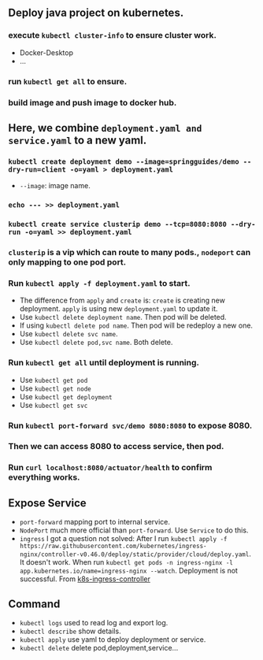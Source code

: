 ## Deploy java project on kubernetes.
### execute `kubectl cluster-info` to ensure cluster work.
- Docker-Desktop
- ...

### run `kubectl get all` to ensure.

### build image and push image to docker hub.

## Here, we combine `deployment.yaml and service.yaml` to a new yaml.

### `kubectl create deployment demo --image=springguides/demo --dry-run=client -o=yaml > deployment.yaml`
- `--image`: image name.

### `echo --- >> deployment.yaml`

### `kubectl create service clusterip demo --tcp=8080:8080 --dry-run -o=yaml >> deployment.yaml`
### `clusterip` is a vip which can route to many pods., `nodeport` can only mapping to one pod port.

### Run `kubectl apply -f deployment.yaml` to start.
- The difference from `apply` and `create` is: `create` is creating new deployment. `apply` is using new `deployment.yaml` to update it.
- Use `kubectl delete deployment name`. Then pod will be deleted.
- If using `kubectl delete pod name`. Then pod will be redeploy a new one.
- Use `kubectl delete svc name`.
- Use `kubectl delete pod,svc name`. Both delete.

### Run `kubectl get all` until deployment is running. 
- Use `kubectl get pod`
- Use `kubectl get node`
- Use `kubectl get deployment`
- Use `kubectl get svc`

### Run `kubectl port-forward svc/demo 8080:8080` to expose 8080.
### Then we can access 8080 to access service, then pod.

### Run `curl localhost:8080/actuator/health` to confirm everything works.


## Expose Service
- `port-forward` mapping port to internal service.
- `NodePort` much more official than `port-forward`. Use `Service` to do this.
- `ingress` I got a question not solved: After I run `kubectl apply -f https://raw.githubusercontent.com/kubernetes/ingress-nginx/controller-v0.46.0/deploy/static/provider/cloud/deploy.yaml`. It doesn't work. 
  When run `kubectl get pods -n ingress-nginx -l app.kubernetes.io/name=ingress-nginx --watch`. Deployment is not successful.
  From [k8s-ingress-controller](https://kubernetes.github.io/ingress-nginx/deploy/#verify-installation)

## Command
- `kubectl logs` used to read log and export log.
- `kubectl describe` show details.
- `kubectl apply` use yaml to deploy deployment or service.
- `kubectl delete` delete pod,deployment,service...
